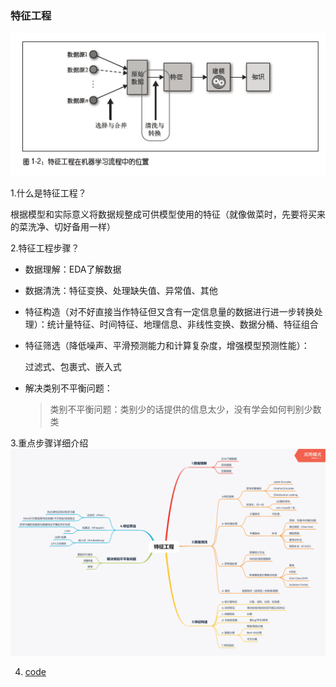 ### 特征工程

![10](https://github.com/Zoenamed/Learn-Data-mining/blob/master/img/10.png)


1.什么是特征工程？

根据模型和实际意义将数据规整成可供模型使用的特征（就像做菜时，先要将买来的菜洗净、切好备用一样）

2.特征工程步骤？

- 数据理解：EDA了解数据

- 数据清洗：特征变换、处理缺失值、异常值、其他

- 特征构造（对不好直接当作特征但又含有一定信息量的数据进行进一步转换处理）：统计量特征、时间特征、地理信息、非线性变换、数据分桶、特征组合

- 特征筛选（降低噪声、平滑预测能力和计算复杂度，增强模型预测性能）：

  过滤式、包裹式、嵌入式

- 解决类别不平衡问题：

  > 类别不平衡问题：类别少的话提供的信息太少，没有学会如何判别少数类

3.重点步骤详细介绍
![mindmap](https://github.com/Zoenamed/Learn-Data-mining/blob/master/img/11.png)

4. [code](https://github.com/Zoenamed/Learn-Data-mining/blob/master/3.%E7%89%B9%E5%BE%81%E5%B7%A5%E7%A8%8B/Task3%20%E7%89%B9%E5%BE%81%E5%B7%A5%E7%A8%8B.ipynb)
